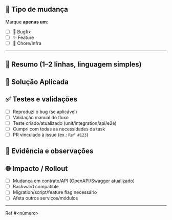 ## 🚩 Tipo de mudança
Marque **apenas um**:
- [ ] 🐞 Bugfix
- [ ] ✨ Feature
- [ ] 🔧 Chore/Infra

---

## 📝 Resumo (1–2 linhas, linguagem simples)
<!-- Ex.: Corrige erro 500 ao aplicar cupom inválido / Implementa CRUD de cupons no admin -->

## 🔧 Solução Aplicada
<!-- Descreva objetivamente a correção/implementação sem afundar em classe/método -->

## ✅ Testes e validações
- [ ] Reproduzi o bug (se aplicável)
- [ ] Validação manual do fluxo
- [ ] Teste criado/atualizado (unit/integration/api/e2e)
- [ ] Cumpri com todas as necessidades da task
- [ ] PR vinculado à issue (ex.: `Ref #123`)

## 📎 Evidência e observações


## 🌐 Impacto / Rollout
- [ ] Mudança em contrato/API (OpenAPI/Swagger atualizado)
- [ ] Backward compatible
- [ ] Migration/script/feature flag necessário
- [ ] Afeta outros serviços/módulos

----
Ref #<número>